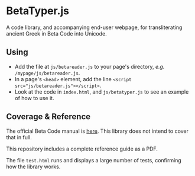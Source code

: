 # BetaTyper.js

A code library, and accompanying end-user webpage, for transliterating ancient Greek in Beta Code into Unicode.

## Using

- Add the file at `js/betareader.js` to your page's directory, *e.g.* `/mypage/js/betareader.js`.
- In a page's `<head>` element, add the line `<script src="js/betareader.js"></script>`.
- Look at the code in `index.html`, and `js/betatyper.js` to see an example of how to use it.

## Coverage & Reference

The official Beta Code manual is [here](https://stephanus.tlg.uci.edu/encoding/BCM.pdf). This library does not intend to cover that in full.

This repository includes a complete reference guide as a PDF.

The file `test.html` runs and displays a large number of tests, confirming how the library works.